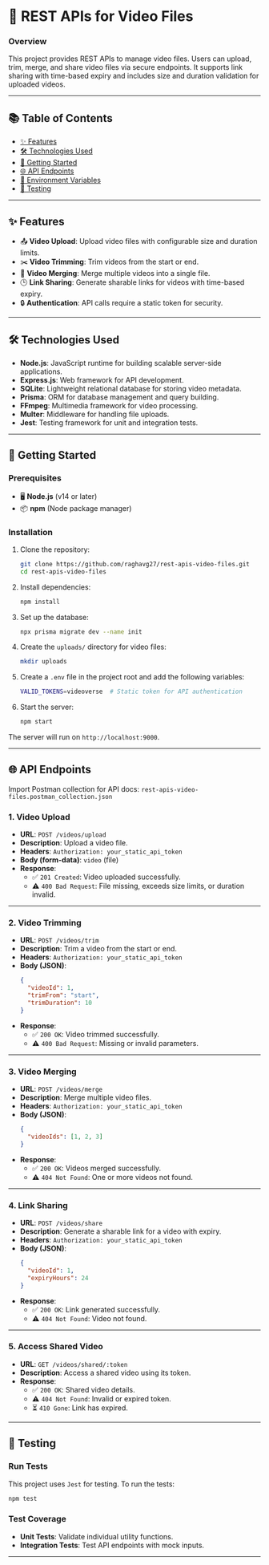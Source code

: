 
# 🎥 **REST APIs for Video Files**

### **Overview**
This project provides REST APIs to manage video files. Users can upload, trim, merge, and share video files via secure endpoints. 
It supports link sharing with time-based expiry and includes size and duration validation for uploaded videos.

---

## 📚 **Table of Contents**

- [✨ Features](#features)
- [🛠 Technologies Used](#technologies-used)
- [🚀 Getting Started](#getting-started)
- [🌐 API Endpoints](#api-endpoints)
- [🔑 Environment Variables](#environment-variables)
- [🧪 Testing](#testing)

---

## ✨ **Features**

- 📤 **Video Upload**: Upload video files with configurable size and duration limits.
- ✂️ **Video Trimming**: Trim videos from the start or end.
- 🔗 **Video Merging**: Merge multiple videos into a single file.
- 🕒 **Link Sharing**: Generate sharable links for videos with time-based expiry.
- 🔒 **Authentication**: API calls require a static token for security.

---

## 🛠 **Technologies Used**

- **Node.js**: JavaScript runtime for building scalable server-side applications.
- **Express.js**: Web framework for API development.
- **SQLite**: Lightweight relational database for storing video metadata.
- **Prisma**: ORM for database management and query building.
- **FFmpeg**: Multimedia framework for video processing.
- **Multer**: Middleware for handling file uploads.
- **Jest**: Testing framework for unit and integration tests.

---

## 🚀 **Getting Started**

### **Prerequisites**

- 🖥 **Node.js** (v14 or later)
- 📦 **npm** (Node package manager)

### **Installation**

1. Clone the repository:
   ```bash
   git clone https://github.com/raghavg27/rest-apis-video-files.git
   cd rest-apis-video-files
   ```

2. Install dependencies:
   ```bash
   npm install
   ```

3. Set up the database:
   ```bash
   npx prisma migrate dev --name init
   ```

4. Create the `uploads/` directory for video files:
   ```bash
   mkdir uploads
   ```

5. Create a `.env` file in the project root and add the following variables:

    ```bash
    VALID_TOKENS=videoverse  # Static token for API authentication
    ```

6. Start the server:
   ```bash
   npm start
   ```

The server will run on `http://localhost:9000`.

---

## 🌐 **API Endpoints**

Import Postman collection for API docs: `rest-apis-video-files.postman_collection.json`

### **1. Video Upload**
- **URL**: `POST /videos/upload`
- **Description**: Upload a video file.
- **Headers**: `Authorization: your_static_api_token`
- **Body (form-data)**: `video` (file)
- **Response**:
  - ✅ `201 Created`: Video uploaded successfully.
  - ⚠️ `400 Bad Request`: File missing, exceeds size limits, or duration invalid.

---

### **2. Video Trimming**
- **URL**: `POST /videos/trim`
- **Description**: Trim a video from the start or end.
- **Headers**: `Authorization: your_static_api_token`
- **Body (JSON)**:
  ```json
  {
    "videoId": 1,
    "trimFrom": "start",
    "trimDuration": 10
  }
  ```
- **Response**:
  - ✅ `200 OK`: Video trimmed successfully.
  - ⚠️ `400 Bad Request`: Missing or invalid parameters.

---

### **3. Video Merging**
- **URL**: `POST /videos/merge`
- **Description**: Merge multiple video files.
- **Headers**: `Authorization: your_static_api_token`
- **Body (JSON)**:
  ```json
  {
    "videoIds": [1, 2, 3]
  }
  ```
- **Response**:
  - ✅ `200 OK`: Videos merged successfully.
  - ⚠️ `404 Not Found`: One or more videos not found.

---

### **4. Link Sharing**
- **URL**: `POST /videos/share`
- **Description**: Generate a sharable link for a video with expiry.
- **Headers**: `Authorization: your_static_api_token`
- **Body (JSON)**:
  ```json
  {
    "videoId": 1,
    "expiryHours": 24
  }
  ```
- **Response**:
  - ✅ `200 OK`: Link generated successfully.
  - ⚠️ `404 Not Found`: Video not found.

---

### **5. Access Shared Video**
- **URL**: `GET /videos/shared/:token`
- **Description**: Access a shared video using its token.
- **Response**:
  - ✅ `200 OK`: Shared video details.
  - ⚠️ `404 Not Found`: Invalid or expired token.
  - ⏳ `410 Gone`: Link has expired.

---

## 🧪 **Testing**

### **Run Tests**
This project uses `Jest` for testing. To run the tests:

```bash
npm test
```

### **Test Coverage**
- **Unit Tests**: Validate individual utility functions.
- **Integration Tests**: Test API endpoints with mock inputs.

---
